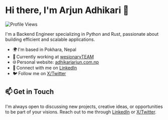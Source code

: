 # Hi there, I'm Arjun Adhikari 👋

![Profile Views](https://komarev.com/ghpvc/?username=theArjun&color=blue)

I'm a Backend Engineer specializing in Python and Rust, passionate about building efficient and scalable applications.

- 🌍 I'm based in Pokhara, Nepal
- 🏢 Currently working at [wesionaryTEAM](https://wesionary.team/)
- 🌐 Personal website: [adhikariarjun.com.np](https://adhikariarjun.com.np)
- 💼 Connect with me on [LinkedIn](https://www.linkedin.com/in/thearjun)
- 🐦 Follow me on [X/Twitter](https://twitter.com/iArjunAdhikari)

## 📫 Get in Touch

I'm always open to discussing new projects, creative ideas, or opportunities to be part of your visions. Reach out to me through [LinkedIn](https://www.linkedin.com/in/thearjun) or [X/Twitter](https://twitter.com/iArjunAdhikari).
